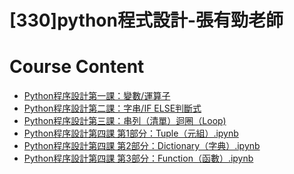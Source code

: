 # [330]python程式設計-張有勁老師

# Course Content

- [Python程序設計第一課：變數/運算子](https://github.com/inwater0929/-330-python---/blob/master/Python%20%E7%A8%8B%E5%BC%8F%E8%A8%AD%E8%A8%88%20%E7%AC%AC%E4%B8%80%E8%AA%B2%EF%BC%88%E8%AE%8A%E6%95%B8%E3%80%81%E9%81%8B%E7%AE%97%E5%AD%90%EF%BC%89.ipynb)
- [Python程序設計第二課：字串/IF ELSE判斷式](https://github.com/inwater0929/-330-python---/blob/master/Python%20%E7%A8%8B%E5%BC%8F%E8%A8%AD%E8%A8%88%20%E7%AC%AC%E4%BA%8C%E8%AA%B2%EF%BC%88%E5%AD%97%E4%B8%B2%E3%80%81IF%20ELSE%20%E5%88%A4%E6%96%B7%E5%BC%8F%EF%BC%89.ipynb)
- [Python程序設計第三課：串列（清單）迴圈（Loop)](https://github.com/inwater0929/-330-python---/blob/master/Python%20%E7%A8%8B%E5%BC%8F%E8%A8%AD%E8%A8%88%20%E7%AC%AC%E4%B8%89%E8%AA%B2%20%E4%B8%B2%E5%88%97%20(List)%20%E8%BF%B4%E5%9C%88%20(Loop).ipynb)
- [Python程序設計第四課 第1部分：Tuple（元組）.ipynb](https://github.com/inwater0929/-330-python---/blob/master/Python%20%E7%A8%8B%E5%BC%8F%E8%A8%AD%E8%A8%88%20%E7%AC%AC%E5%9B%9B%E8%AA%B2%20Part%201%EF%BC%9ATuple%EF%BC%88%E5%85%83%E7%B5%84%EF%BC%89.ipynb)
- [Python程序設計第四課 第2部分：Dictionary（字典）.ipynb](https://github.com/inwater0929/-330-python---/blob/master/Python%20%E7%A8%8B%E5%BC%8F%E8%A8%AD%E8%A8%88%20%E7%AC%AC%E5%9B%9B%E8%AA%B2%20Part%202%EF%BC%9ADictionary%EF%BC%88%E5%AD%97%E5%85%B8%EF%BC%89.ipynb)
- [Python程序設計第四課 第3部分：Function（函數）.ipynb
](https://github.com/inwater0929/-330-python---/blob/master/Python%20%E7%A8%8B%E5%BC%8F%E8%A8%AD%E8%A8%88%20%E7%AC%AC%E5%9B%9B%E8%AA%B2%20Part%203%EF%BC%9AFunction%EF%BC%88%E5%87%BD%E6%95%B8%EF%BC%89.ipynb)
